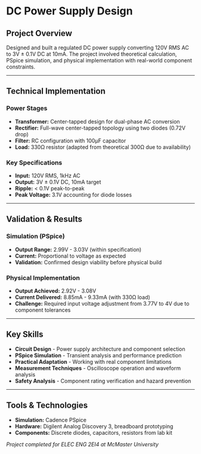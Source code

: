 # DC Power Supply Design 

## Project Overview
Designed and built a regulated DC power supply converting 120V RMS AC to 3V ± 0.1V DC at 10mA. The project involved theoretical calculation, PSpice simulation, and physical implementation with real-world component constraints.

---

## Technical Implementation

### Power Stages
- **Transformer:** Center-tapped design for dual-phase AC conversion
- **Rectifier:** Full-wave center-tapped topology using two diodes (0.72V drop)
- **Filter:** RC configuration with 100μF capacitor
- **Load:** 330Ω resistor (adapted from theoretical 300Ω due to availability)

### Key Specifications
- **Input:** 120V RMS, 1kHz AC
- **Output:** 3V ± 0.1V DC, 10mA target
- **Ripple:** < 0.1V peak-to-peak
- **Peak Voltage:** 3.1V accounting for diode losses

---

## Validation & Results

### Simulation (PSpice)
- **Output Range:** 2.99V - 3.03V (within specification)
- **Current:** Proportional to voltage as expected
- **Validation:** Confirmed design viability before physical build

### Physical Implementation
- **Output Achieved:** 2.92V - 3.08V
- **Current Delivered:** 8.85mA - 9.33mA (with 330Ω load)
- **Challenge:** Required input voltage adjustment from 3.77V to 4V due to component tolerances

---

## Key Skills
- **Circuit Design** - Power supply architecture and component selection
- **PSpice Simulation** - Transient analysis and performance prediction
- **Practical Adaptation** - Working with real component limitations
- **Measurement Techniques** - Oscilloscope operation and waveform analysis
- **Safety Analysis** - Component rating verification and hazard prevention

---

## Tools & Technologies
- **Simulation:** Cadence PSpice
- **Hardware:** Digilent Analog Discovery 3, breadboard prototyping
- **Components:** Discrete diodes, capacitors, resistors from lab kit

*Project completed for ELEC ENG 2EI4 at McMaster University*
